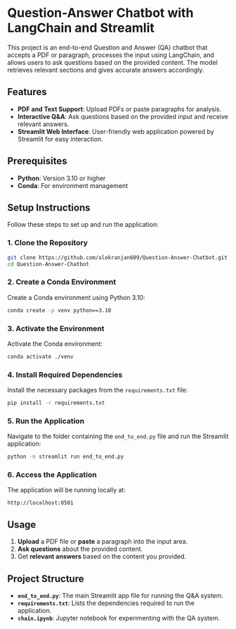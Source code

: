 
# Question-Answer Chatbot with LangChain and Streamlit

This project is an end-to-end Question and Answer (QA) chatbot that accepts a PDF or paragraph, processes the input using LangChain, and allows users to ask questions based on the provided content. The model retrieves relevant sections and gives accurate answers accordingly.

## Features

- **PDF and Text Support**: Upload PDFs or paste paragraphs for analysis.
- **Interactive Q&A**: Ask questions based on the provided input and receive relevant answers.
- **Streamlit Web Interface**: User-friendly web application powered by Streamlit for easy interaction.

## Prerequisites

- **Python**: Version 3.10 or higher
- **Conda**: For environment management

## Setup Instructions

Follow these steps to set up and run the application:

### 1. Clone the Repository

```bash
git clone https://github.com/alokranjan609/Question-Answer-Chatbot.git
cd Question-Answer-Chatbot
```

### 2. Create a Conda Environment

Create a Conda environment using Python 3.10:

```bash
conda create -p venv python==3.10
```

### 3. Activate the Environment

Activate the Conda environment:

```bash
conda activate ./venv
```

### 4. Install Required Dependencies

Install the necessary packages from the `requirements.txt` file:

```bash
pip install -r requirements.txt
```

### 5. Run the Application

Navigate to the folder containing the `end_to_end.py` file and run the Streamlit application:

```bash
python -m streamlit run end_to_end.py
```

### 6. Access the Application

The application will be running locally at:

```text
http://localhost:8501
```

## Usage

1. **Upload** a PDF file or **paste** a paragraph into the input area.
2. **Ask questions** about the provided content.
3. Get **relevant answers** based on the content you provided.

## Project Structure

- **`end_to_end.py`**: The main Streamlit app file for running the Q&A system.
- **`requirements.txt`**: Lists the dependencies required to run the application.
- **`chain.ipynb`**: Jupyter notebook for experimenting with the QA system.


